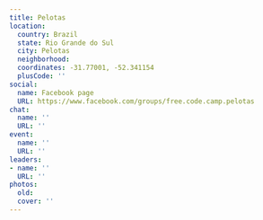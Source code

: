 ```yaml
---
title: Pelotas
location:
  country: Brazil
  state: Rio Grande do Sul
  city: Pelotas
  neighborhood: 
  coordinates: -31.77001, -52.341154
  plusCode: ''
social:
  name: Facebook page
  URL: https://www.facebook.com/groups/free.code.camp.pelotas
chat:
  name: ''
  URL: ''
event:
  name: ''
  URL: ''
leaders:
- name: ''
  URL: ''
photos:
  old: 
  cover: ''
---
```

